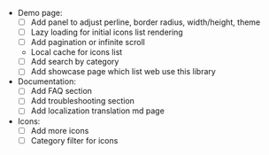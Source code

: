 - Demo page:
  - [ ] Add panel to adjust perline, border radius, width/height, theme
  - [ ] Lazy loading for initial icons list rendering
  - [ ] Add pagination or infinite scroll
  - Local cache for icons list
  - [ ] Add search by category
  - [ ] Add showcase page which list web use this library
- Documentation:
  - [ ] Add FAQ section
  - [ ] Add troubleshooting section
  - [ ] Add localization translation md page
- Icons:
  - [ ] Add more icons
  - [ ] Category filter for icons
